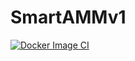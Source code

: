 # SmartAMMv1

[![Docker Image CI](https://github.com/pinakipatrapro/SmartAMMv1/actions/workflows/docker-image.yml/badge.svg)](https://github.com/pinakipatrapro/SmartAMMv1/actions/workflows/docker-image.yml)
